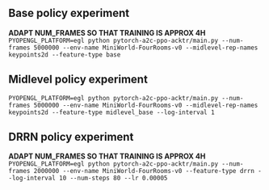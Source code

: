 ## Base policy experiment
**ADAPT NUM_FRAMES SO THAT TRAINING IS APPROX 4H**
`PYOPENGL_PLATFORM=egl python pytorch-a2c-ppo-acktr/main.py --num-frames 5000000 --env-name MiniWorld-FourRooms-v0 --midlevel-rep-names keypoints2d --feature-type base` 

## Midlevel policy experiment
`PYOPENGL_PLATFORM=egl python pytorch-a2c-ppo-acktr/main.py --num-frames 5000000 --env-name MiniWorld-FourRooms-v0 --midlevel-rep-names keypoints2d --feature-type midlevel_base --log-interval 1`

## DRRN policy experiment
**ADAPT NUM_FRAMES SO THAT TRAINING IS APPROX 4H**
`PYOPENGL_PLATFORM=egl python pytorch-a2c-ppo-acktr/main.py --num-frames 2000000 --env-name MiniWorld-FourRooms-v0 --feature-type drrn --log-interval 10 --num-steps 80 --lr 0.00005` 